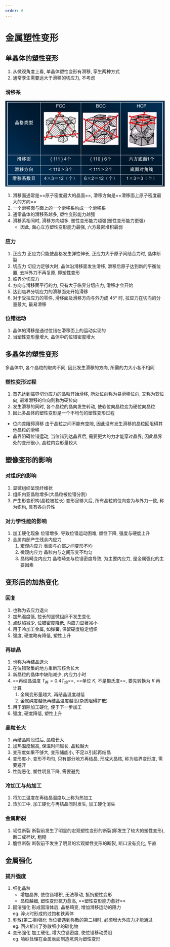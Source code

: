 ```yaml
---
order: 6
---
```


# 金属塑性变形
## 单晶体的塑性变形
1. 从微观角度上看, 单晶体塑性变形有滑移, 孪生两种方式
2. 通常孪生需要远大于滑移的切应力, 不考虑

### 滑移系
![](./src/material_hyx.jpg)

1. 滑移面通常是==原子密度最大的晶面==, 滑移方向是==滑移面上原子密度最大的方向==
2. 一个滑移面与面上的一个滑移系构成一个滑移系
3. 通常晶体的滑移系越多, 塑性变形能力越强
4. 滑移系相同时, 滑移方向越多, 塑性变形能力越强(塑性变形能力更强)
    * 因此, 面心立方塑性变形能力最强, 六方最密堆积最弱

### 应力
1. 正应力
正应力只能使晶格发生弹性伸长, 正应力大于原子间结合力时, 晶体断裂
2. 切应力
切应力足够大时, 晶体沿滑移面发生滑移, 滑移后原子达到新的平衡位置, 去掉外力不再复原, 即塑性变形
3. 临界分切应力
4. 方向与滑移面平行的力, 只有大于临界分切应力, 滑移才会开始
5. 达到临界分切应力的滑移面先开始滑移
6. 对于受拉应力的零件, 滑移面及滑移方向与外力成 $45°$ 时, 拉应力在切向的分量最大, 最易滑移

### 位错运动
1. 晶体的滑移是通过位错在滑移面上的运动实现的
2. 当塑性变形量增大, 晶体中的位错密度增大

## 多晶体的塑性变形
多晶体中, 各个晶粒的取向不同, 因此发生滑移的方向, 所需的力大小各不相同

### 塑性变形过程
1. 首先达到临界切分应力的晶粒开始滑移, 所处位向称为易滑移位向, 又称为软位向; 最难滑移的位向则称为硬位向
2. 发生滑移的同时, 各个晶粒的晶向发生转动, 使软位向晶粒变为硬位向晶粒
3. 因此多晶体的塑性变形是一个不均匀的塑性变形过程
* 位向差阻碍滑移
由于晶粒之间不能有空隙, 因此没有发生滑移的晶粒回阻碍其他晶粒的滑移
* 晶界阻碍位错运动, 当位错到达晶界后, 需要更大的力才能穿过晶界; 因此晶界处的变形很小, 晶粒内变形量较大

## 塑像变形的影响
### 对组织的影响
1. 显微组织呈现纤维状
2. 组织内亚晶粒增多(大晶粒被位错分割)
3. 产生形变织构(晶粒被拉长) 变形足够大后, 所有晶粒的位向变为与外力一致, 称为织构, 具有各向异性

### 对力学性能的影响
1. 加工硬化现象
位错增多, 导致位错运动困难, 塑性下降, 强度与硬度上升
2. 金属内部产生残余内应力
    1. 宏观内应力
    表面与心部之间变形不均
    2. 微观内应力
    晶粒内与之间形变不均匀
    3. 晶格畸变内应力
    晶格畸变与位错密度导致, 为主要内应力, 是金属强化的主要因素

## 变形后的加热变化
### 回复
1. 也称为去应力退火
2. 加热温度低, 拉长的显微组织不发生变化
3. 点缺陷减少, 位错密度降低, 内应力显著减小
4. 用于冷加工金属, 如弹簧, 保留硬度稳定组织
5. 强度, 硬度略有降低, 塑性上升

### 再结晶
1.  也称为再结晶退火
2. 在位错聚集的地方重新形核合长大
3. 新晶粒的晶体中缺陷减少, 内应力小时
4. ==再结晶温度 $T_{\text{再}}=0.4T_{\text{熔}}$==, ==单位 $K$, 不是摄氏度==, 要先转换为 $K$ 再计算
    1. 金属变形量越大, 再结晶温度越低
    2. 金属纯度越低再结晶温度越高(杂质阻碍扩散)
5. 用于消除加工硬化, 便于下一步加工
6. 强度, 硬度降低, 塑性上升

### 晶粒长大
1. 再结晶阶段过后, 晶粒长大
2. 加热温度越高, 保温时间越长, 晶粒越大
3. 变形度如果不够大, 变形储能小, 不足以引起再结晶
4. 变形度小, 变形不均匀, 只有部分地方再结晶, 形成大晶核, 称为临界变形度, 需要避开
5. 性能恶化, 塑性明显下降, 需要避免

### 冷加工与热加工
1. 将加工温度在再结晶温度以上称为热加工
2. 热加工中, 加工硬化与再结晶同时发生, 加工硬化消失

### 金属断裂
1. 韧性断裂
断裂前发生了明显的宏观塑性变形的断裂(即发生了较大的塑性变形), 断口成杯状, 粗糙
2. 脆性断裂
断裂前不发生了明显的宏观塑性变形的断裂, 断口没有变化, 平直

## 金属强化
### 提升强度
1. 细化晶粒
    * 增加晶界, 使位错堆积, 无法移动, 抵抗塑性变形
    * 晶粒越细, 塑性变形抗力愈高, ==塑性变形能力愈好==
2. 固溶强化
形成固溶体后, 晶格畸变, 增加滑移运动的阻力  
eg. 淬火时形成的过饱和铁素体
3. 弥散(第二相)强化
当位错遇到弥散的第二相时, 必须增大外应力才能通过  
eg. 回火析出了弥散细小的碳化物
4. 变形强化
加工硬化, 增大位错密度, 使位错移动受阻  
eg. 喷砂处理在金属表面制造坑洞为塑性变形
